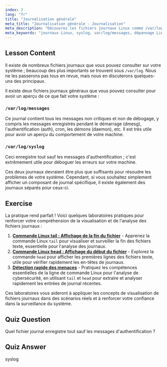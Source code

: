 ```yaml
---
index: 3
lang: "fr"
title: "Journalisation générale"
meta_title: "Journalisation générale - Journalisation"
meta_description: "Découvrez les fichiers journaux Linux comme /var/log/messages et syslog. Comprenez leurs différences pour un dépannage efficace du système. Commencez votre parcours Linux !"
meta_keywords: "journaux Linux, syslog, var/log/messages, dépannage Linux, débutant Linux, guide Linux, journaux système"
---
```


## Lesson Content

Il existe de nombreux fichiers journaux que vous pouvez consulter sur votre système ; beaucoup des plus importants se trouvent sous `/var/log`. Nous ne les passerons pas tous en revue, mais nous en discuterons quelques-uns des principaux.

Il existe deux fichiers journaux généraux que vous pouvez consulter pour avoir un aperçu de ce que fait votre système :

### `/var/log/messages`

Ce journal contient tous les messages non critiques et non de débogage, y compris les messages enregistrés pendant le démarrage (dmesg), l'authentification (auth), cron, les démons (daemon), etc. Il est très utile pour avoir un aperçu du comportement de votre machine.

### `/var/log/syslog`

Ceci enregistre tout sauf les messages d'authentification ; c'est extrêmement utile pour déboguer les erreurs sur votre machine.

Ces deux journaux devraient être plus que suffisants pour résoudre les problèmes de votre système. Cependant, si vous souhaitez simplement afficher un composant de journal spécifique, il existe également des journaux séparés pour ceux-ci.

## Exercise

La pratique rend parfait ! Voici quelques laboratoires pratiques pour renforcer votre compréhension de la visualisation et de l'analyse des fichiers journaux :

1. **[Commande Linux tail : Affichage de la fin du fichier](https://labex.io/fr/labs/linux-linux-tail-command-file-end-display-214303)** - Apprenez la commande Linux `tail` pour visualiser et surveiller la fin des fichiers texte, essentielle pour l'analyse des journaux.
2. **[Commande Linux head : Affichage du début du fichier](https://labex.io/fr/labs/linux-linux-head-command-file-beginning-display-214302)** - Explorez la commande `head` pour afficher les premières lignes des fichiers texte, utile pour vérifier rapidement les en-têtes de journaux.
3. **[Détection rapide des menaces](https://labex.io/fr/labs/linux-rapid-threat-detection-387930)** - Pratiquez les compétences essentielles de la ligne de commande Linux pour l'analyse de cybersécurité, en utilisant `tail` et `head` pour extraire et analyser rapidement les entrées de journal récentes.

Ces laboratoires vous aideront à appliquer les concepts de visualisation de fichiers journaux dans des scénarios réels et à renforcer votre confiance dans la surveillance du système.

## Quiz Question

Quel fichier journal enregistre tout sauf les messages d'authentification ?

## Quiz Answer

syslog
